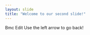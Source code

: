 ```yaml
---
layout: slide
title: "Welcome to our second slide!"
---
```

Bmc Edit
Use the left arrow to go back!
